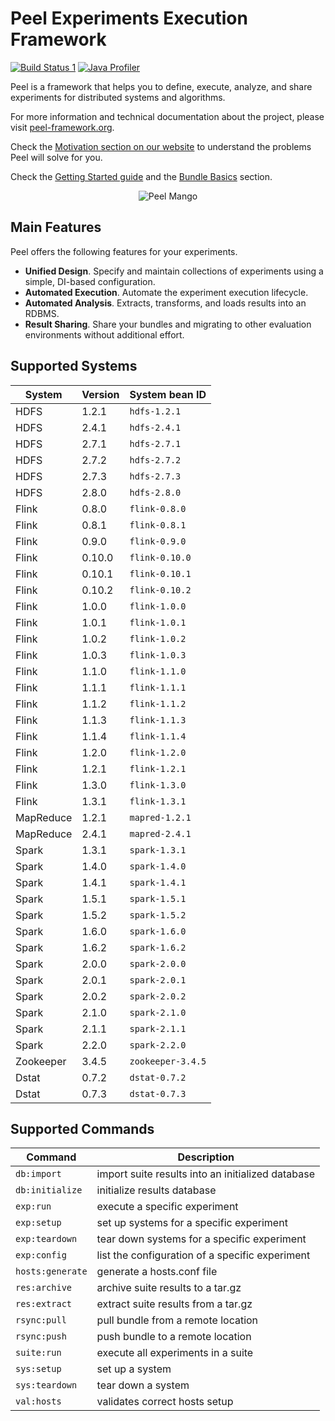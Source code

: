Peel Experiments Execution Framework
====================================

<a href="https://travis-ci.org/peelframework/peel"><img alt="Build Status 1" src="https://travis-ci.org/peelframework/peel.svg?branch=dev" /></a>
<a href="https://www.ej-technologies.com/products/jprofiler/overview.html"><img alt="Java Profiler" src="https://www.ej-technologies.com/images/product_banners/jprofiler_small.png" /></a>

Peel is a framework that helps you to define, execute, analyze, and share experiments for distributed systems and algorithms.

For more information and technical documentation about the project, please visit [peel-framework.org](http://peel-framework.org).

Check the [Motivation section on our website](http://peel-framework.org/manual/motivation.html) to understand the problems Peel will solve for you.

Check the [Getting Started guide](http://peel-framework.org/getting-started.html) and the [Bundle Basics](http://peel-framework.org/manual/motivation.html) section.

<p align="center">
  <img src="http://peel-framework.org/img/peeled_mango_small.jpg" alt="Peel Mango" />
</p>

## Main Features

Peel offers the following features for your experiments.

- **Unified Design**. Specify and maintain collections of experiments using a simple, DI-based configuration.
- **Automated Execution**. Automate the experiment execution lifecycle.
- **Automated Analysis**. Extracts, transforms, and loads results into an RDBMS.
- **Result Sharing**. Share your bundles and migrating to other evaluation environments without additional effort.

## Supported Systems

| System           | Version        | System bean ID    |
| ---------------- | -------------- | ----------------- |
| HDFS             | 1.2.1          | `hdfs-1.2.1`      |
| HDFS             | 2.4.1          | `hdfs-2.4.1`      |
| HDFS             | 2.7.1          | `hdfs-2.7.1`      |
| HDFS             | 2.7.2          | `hdfs-2.7.2`      |
| HDFS             | 2.7.3          | `hdfs-2.7.3`      |
| HDFS             | 2.8.0          | `hdfs-2.8.0`      |
| Flink            | 0.8.0          | `flink-0.8.0`     |
| Flink            | 0.8.1          | `flink-0.8.1`     |
| Flink            | 0.9.0          | `flink-0.9.0`     |
| Flink            | 0.10.0         | `flink-0.10.0`    |
| Flink            | 0.10.1         | `flink-0.10.1`    |
| Flink            | 0.10.2         | `flink-0.10.2`    |
| Flink            | 1.0.0          | `flink-1.0.0`     |
| Flink            | 1.0.1          | `flink-1.0.1`     |
| Flink            | 1.0.2          | `flink-1.0.2`     |
| Flink            | 1.0.3          | `flink-1.0.3`     |
| Flink            | 1.1.0          | `flink-1.1.0`     |
| Flink            | 1.1.1          | `flink-1.1.1`     |
| Flink            | 1.1.2          | `flink-1.1.2`     |
| Flink            | 1.1.3          | `flink-1.1.3`     |
| Flink            | 1.1.4          | `flink-1.1.4`     |
| Flink            | 1.2.0          | `flink-1.2.0`     |
| Flink            | 1.2.1          | `flink-1.2.1`     |
| Flink            | 1.3.0          | `flink-1.3.0`     |
| Flink            | 1.3.1          | `flink-1.3.1`     |
| MapReduce        | 1.2.1          | `mapred-1.2.1`    |
| MapReduce        | 2.4.1          | `mapred-2.4.1`    |
| Spark            | 1.3.1          | `spark-1.3.1`     |
| Spark            | 1.4.0          | `spark-1.4.0`     |
| Spark            | 1.4.1          | `spark-1.4.1`     |
| Spark            | 1.5.1          | `spark-1.5.1`     |
| Spark            | 1.5.2          | `spark-1.5.2`     |
| Spark            | 1.6.0          | `spark-1.6.0`     |
| Spark            | 1.6.2          | `spark-1.6.2`     |
| Spark            | 2.0.0          | `spark-2.0.0`     |
| Spark            | 2.0.1          | `spark-2.0.1`     |
| Spark            | 2.0.2          | `spark-2.0.2`     |
| Spark            | 2.1.0          | `spark-2.1.0`     |
| Spark            | 2.1.1          | `spark-2.1.1`     |
| Spark            | 2.2.0          | `spark-2.2.0`     |
| Zookeeper        | 3.4.5          | `zookeeper-3.4.5` |
| Dstat            | 0.7.2          | `dstat-0.7.2`     |
| Dstat            | 0.7.3          | `dstat-0.7.3`     |

## Supported Commands

| Command              | Description                                        |
| -------------------- | -------------------------------------------------- |
| `db:import`          |  import suite results into an initialized database |
| `db:initialize`      |  initialize results database                       |
| `exp:run`            |  execute a specific experiment                     |
| `exp:setup`          |  set up systems for a specific experiment          |
| `exp:teardown`       |  tear down systems for a specific experiment       |
| `exp:config`         |  list the configuration of a specific experiment   |
| `hosts:generate`     |  generate a hosts.conf file                        |
| `res:archive`        |  archive suite results to a tar.gz                 |
| `res:extract`        |  extract suite results from a tar.gz               |
| `rsync:pull`         |  pull bundle from a remote location                |
| `rsync:push`         |  push bundle to a remote location                  |
| `suite:run`          |  execute all experiments in a suite                |
| `sys:setup`          |  set up a system                                   |
| `sys:teardown`       |  tear down a system                                |
| `val:hosts`          |  validates correct hosts setup                     |

